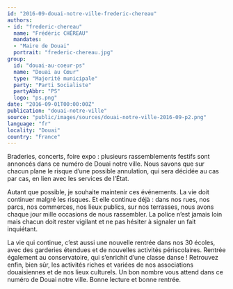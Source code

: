 ```yaml
---
id: "2016-09-douai-notre-ville-frederic-chereau"
authors:
- id: "frederic-chereau"
  name: "Frédéric CHÉREAU"
  mandates: 
  - "Maire de Douai"
  portrait: "frederic-chereau.jpg"
group:
  id: "douai-au-coeur-ps"
  name: "Douai au Cœur"
  type: "Majorité municipale"
  party: "Parti Socialiste"
  partyAbbr: "PS"
  logo: "ps.png"
date: "2016-09-01T00:00:00Z"
publication: "douai-notre-ville"
source: "public/images/sources/douai-notre-ville-2016-09-p2.png"
language: "fr"
locality: "Douai"
country: "France"
---
```


Braderies, concerts, foire expo : plusieurs rassemblements festifs sont annoncés dans ce numéro de Douai notre ville. Nous savons que sur chacun plane le risque d’une possible annulation, qui sera décidée au cas par cas, en lien avec les services de l’État.

Autant que possible, je souhaite maintenir ces événements. La vie doit continuer malgré les risques. Et elle continue déjà : dans nos rues, nos parcs, nos commerces, nos lieux publics, sur nos terrasses, nous avons chaque jour mille occasions de nous rassembler. La police n’est jamais loin mais chacun doit rester vigilant et ne pas hésiter à signaler un fait inquiétant.

La vie qui continue, c’est aussi une nouvelle rentrée dans nos 30 écoles, avec des garderies étendues et de nouvelles activités périscolaires. Rentrée également au conservatoire, qui s’enrichit d’une classe danse ! Retrouvez enfin, bien sûr, les activités riches et variées de nos associations douaisiennes et de nos lieux culturels. Un bon nombre vous attend dans ce numéro de Douai notre ville. Bonne lecture et bonne rentrée.
